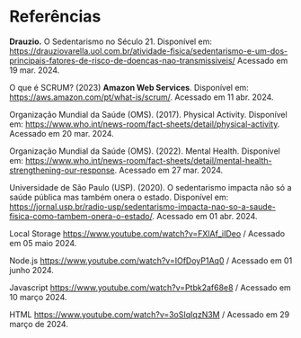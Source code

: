 # Referências

**Drauzio.** O Sedentarismo no Século 21. Disponível em: https://drauziovarella.uol.com.br/atividade-fisica/sedentarismo-e-um-dos-principais-fatores-de-risco-de-doencas-nao-transmissiveis/ Acessado em 19 mar. 2024.

O que é SCRUM? (2023) **Amazon Web Services**. Disponível em: https://aws.amazon.com/pt/what-is/scrum/. Acessado em 11 abr. 2024.

Organização Mundial da Saúde (OMS). (2017). Physical Activity. Disponível em: https://www.who.int/news-room/fact-sheets/detail/physical-activity. Acessado em 20 mar. 2024.

Organização Mundial da Saúde (OMS). (2022). Mental Health. Disponível em: https://www.who.int/news-room/fact-sheets/detail/mental-health-strengthening-our-response. Acessado em 27 mar. 2024.

Universidade de São Paulo (USP). (2020). O sedentarismo impacta não só a saúde pública mas também onera o estado. Disponível em: https://jornal.usp.br/radio-usp/sedentarismo-impacta-nao-so-a-saude-fisica-como-tambem-onera-o-estado/. Acessado em 01 abr. 2024.

Local Storage https://www.youtube.com/watch?v=FXlAf_iIDeo / Acessado em 05 maio 2024.

Node.js https://www.youtube.com/watch?v=IOfDoyP1Aq0 / Acessado em 01 junho 2024.

Javascript https://www.youtube.com/watch?v=Ptbk2af68e8 / Acessado em 10 março 2024.

HTML https://www.youtube.com/watch?v=3oSIqIqzN3M / Acessado em 29 março de 2024.
